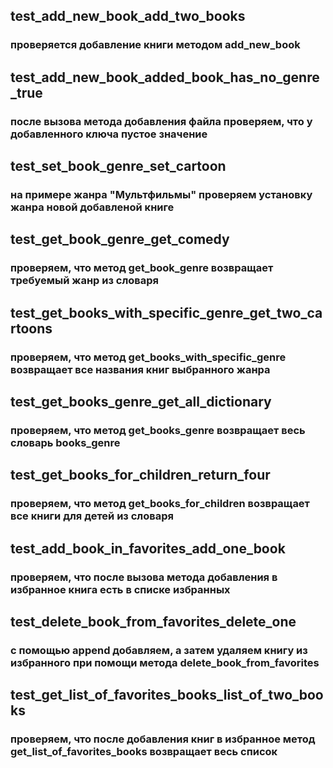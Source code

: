 ## test_add_new_book_add_two_books
### проверяется добавление книги методом add_new_book

## test_add_new_book_added_book_has_no_genre_true
### после вызова метода добавления файла проверяем, что у добавленного ключа пустое значение 

## test_set_book_genre_set_cartoon
### на примере жанра "Мультфильмы" проверяем установку жанра новой добавленой книге

## test_get_book_genre_get_comedy
### проверяем, что метод get_book_genre возвращает требуемый жанр из словаря

## test_get_books_with_specific_genre_get_two_cartoons
### проверяем, что метод get_books_with_specific_genre возвращает все названия книг выбранного жанра

## test_get_books_genre_get_all_dictionary
### проверяем, что метод get_books_genre возвращает весь словарь books_genre

## test_get_books_for_children_return_four
### проверяем, что метод get_books_for_children возвращает все книги для детей из словаря

## test_add_book_in_favorites_add_one_book
### проверяем, что после вызова метода добавления в избранное книга есть в списке избранных

## test_delete_book_from_favorites_delete_one
### с помощью append добавляем, а затем удаляем книгу из избранного при помощи метода delete_book_from_favorites

## test_get_list_of_favorites_books_list_of_two_books
### проверяем, что после добавления книг в избранное метод get_list_of_favorites_books возвращает весь список